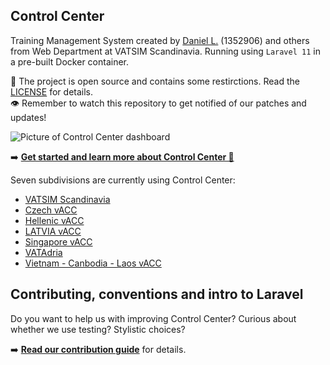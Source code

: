 ## Control Center

Training Management System created by [Daniel L.](https://github.com/blt950) (1352906) and others from Web Department at VATSIM Scandinavia. Running using `Laravel 11` in a pre-built Docker container.

📝 The project is open source and contains some restirctions. Read the [LICENSE](LICENSE) for details.\
👁️ Remember to watch this repository to get notified of our patches and updates!

![Picture of Control Center dashboard](https://github.com/Vatsim-Scandinavia/controlcenter/assets/2505044/e115c1d0-d7e5-41cb-8fd6-0a787f06c0ea)

➡️  **[Get started and learn more about Control Center 📖](https://docs.vatsca.org/controlcenter)**

Seven subdivisions are currently using Control Center:
- [VATSIM Scandinavia](https://vatsim-scandinavia.org)
- [Czech vACC](https://www.vacc-cz.org/)
- [Hellenic vACC](https://hvacc.org/)
- [LATVIA vACC](https://lv-vacc.org/)
- [Singapore vACC](https://sinvacc.org/)
- [VATAdria](https://vatadria.com/)
- [Vietnam - Canbodia - Laos vACC](https://vclvacc.net/)

## Contributing, conventions and intro to Laravel

Do you want to help us with improving Control Center? Curious about whether we use testing? Stylistic choices?

➡️  **[Read our contribution guide](https://docs.vatsca.org/controlcenter/dev/contribute/)** for details.
